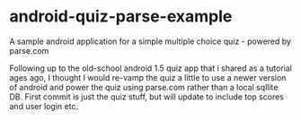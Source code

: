 # android-quiz-parse-example
A sample android application for a simple multiple choice quiz - powered by parse.com

Following up to the old-school android 1.5 quiz app that i shared as a tutorial ages ago, I thought I would re-vamp the quiz a little to use a newer version of android and power the quiz using parse.com rather than a local sqllite DB.  First commit is just the quiz stuff, but will update to include top scores and user login etc.

